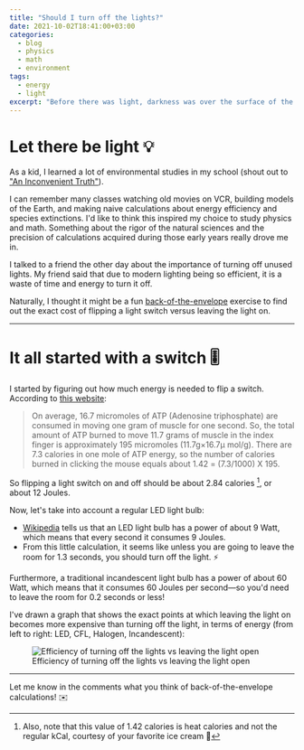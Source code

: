 ```yaml
---
title: "Should I turn off the lights?"
date: 2021-10-02T18:41:00+03:00
categories:
  - blog
  - physics
  - math
  - environment
tags:
  - energy
  - light
excerpt: "Before there was light, darkness was over the surface of the deep"
---
```


# Let there be light 💡

As a kid, I learned a lot of environmental studies in my school (shout out to ["An Inconvenient Truth"][an-inconvenient-truth]).

I can remember many classes watching old movies on VCR, building models of the Earth, and making naive calculations about energy efficiency and species extinctions. I'd like to think this inspired my choice to study physics and math. Something about the rigor of the natural sciences and the precision of calculations acquired during those early years really drove me in.

I talked to a friend the other day about the importance of turning off unused lights. My friend said that due to modern lighting being so efficient, it is a waste of time and energy to turn it off.

Naturally, I thought it might be a fun [back-of-the-envelope][back-of-the-envelope] exercise to find out the exact cost of flipping a light switch versus leaving the light on.

---

# It all started with a switch 🎚️

I started by figuring out how much energy is needed to flip a switch. According to [this website][calories-switch-click]:

> On average, 16.7 micromoles of ATP (Adenosine triphosphate) are consumed in moving one gram of muscle for one second. So, the total amount of ATP burned to move 11.7 grams of muscle in the index finger is approximately 195 micromoles (11.7g×16.7μ mol/g). There are 7.3 calories in one mole of ATP energy, so the number of calories burned in clicking the mouse equals about 1.42 = (7.3/1000) X 195.

So flipping a light switch on and off should be about 2.84 calories [^1], or about 12 Joules.

Now, let's take into account a regular LED light bulb:

- [Wikipedia][wikipedia-light-bulbs-comparison] tells us that an LED light bulb has a power of about 9 Watt, which means that every second it consumes 9 Joules.
- From this little calculation, it seems like unless you are going to leave the room for 1.3 seconds, you should turn off the light. ⚡️

Furthermore, a traditional incandescent light bulb has a power of about 60 Watt, which means that it consumes 60 Joules per second—so you'd need to leave the room for 0.2 seconds or less!

I've drawn a graph that shows the exact points at which leaving the light on becomes more expensive than turning off the light, in terms of energy (from left to right: LED, CFL, Halogen, Incandescent):

<figure class="align-left">
  <img src="{{ site.url }}{{ site.baseurl }}/assets/images/2021-10-02-should-i-turn-off-the-lights/light-graph.png" alt="Efficiency of turning off the lights vs leaving the light open">
  <figcaption>Efficiency of turning off the lights vs leaving the light open</figcaption>
</figure>

---

Let me know in the comments what you think of back-of-the-envelope calculations! ✉️

[an-inconvenient-truth]: https://en.wikipedia.org/wiki/An_Inconvenient_Truth
[back-of-the-envelope]: https://en.wikipedia.org/wiki/Back-of-the-envelope_calculation
[calories-switch-click]: https://gadgets.ndtv.com/others/news/revealed-the-number-of-calories-you-burn-with-click-of-a-mouse-341940

[wikipedia-light-bulbs-comparison]: [https://en.wikipedia.org/wiki/LED_lamp#Comparison_table]
[^1]: Also, note that this value of 1.42 calories is heat calories and not the regular kCal, courtesy of your favorite ice cream 🍦
